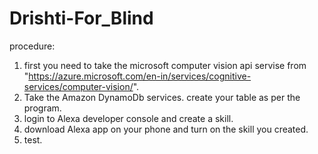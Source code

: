 # Drishti-For_Blind
procedure:
1. first you need to take the microsoft computer vision api servise from "https://azure.microsoft.com/en-in/services/cognitive-services/computer-vision/".
2. Take the Amazon DynamoDb services. create your table as per the program.
3. login to Alexa developer console and create a skill.
4. download Alexa app on your phone and turn on the skill you created.
5. test.
